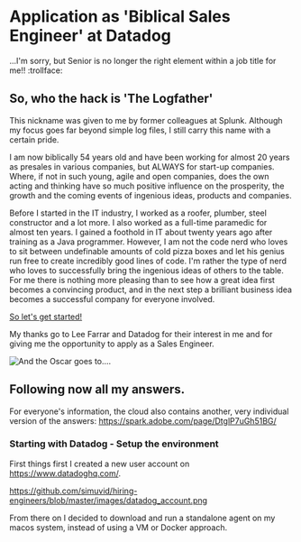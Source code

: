 # Application as 'Biblical Sales Engineer' at Datadog


 ...I'm sorry, but Senior is no longer the right element within a job title for me!! :trollface:


## So, who the hack is 'The Logfather'

This nickname was given to me by former colleagues at Splunk. Although my focus goes far beyond simple log files, I still carry this name with a certain pride.

I am now biblically 54 years old and have been working for almost 20 years as presales in various companies, but ALWAYS for start-up companies.
Where, if not in such young, agile and open companies, does the own acting and thinking have so much positive influence on the prosperity, the growth and the coming events of ingenious ideas, products and companies.

Before I started in the IT industry, I worked as a roofer, plumber, steel constructor and a lot more.
I also worked as a full-time paramedic for almost ten years.
I gained a foothold in IT about twenty years ago after training as a Java programmer.
However, I am not the code nerd who loves to sit between undefinable amounts of cold pizza boxes and let his genius run free to create incredibly good lines of code.
I'm rather the type of nerd who loves to successfully bring the ingenious ideas of others to the table. For me there is nothing more pleasing than to see how a great idea first becomes a convincing product, and in the next step a brilliant business idea becomes a successful company for everyone involved.

[So let's get started!](https://www.youtube.com/watch?v=IKqV7DB8Iwg)

My thanks go to Lee Farrar and Datadog for their interest in me and for giving me the opportunity to apply as a Sales Engineer.


![And the Oscar goes to....](https://github.com/simuvid/hiring-engineers/blob/master/images/datadog_oscar_goes_to.jpeg)


## Following now all my answers. 

For everyone's information, the cloud also contains another, very individual version of the answers: https://spark.adobe.com/page/DtglP7uGh51BG/


### Starting with Datadog - Setup the environment


First things first I created a new user account on https://www.datadoghq.com/.

https://github.com/simuvid/hiring-engineers/blob/master/images/datadog_account.png

From there on I decided to download and run a standalone agent on my macos system, instead of using a VM or Docker approach.

